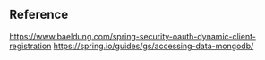 

## Reference
https://www.baeldung.com/spring-security-oauth-dynamic-client-registration
https://spring.io/guides/gs/accessing-data-mongodb/ 